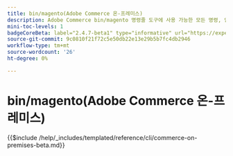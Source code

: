 ```yaml
---
title: bin/magento(Adobe Commerce 온-프레미스)
description: Adobe Commerce bin/magento 명령줄 도구에 사용 가능한 모든 명령, 인수 및 옵션에 대해 알아봅니다.
mini-toc-levels: 1
badgeCoreBeta: label="2.4.7-beta1" type="informative" url="https://experienceleague.adobe.com/docs/commerce-operations/release/notes/adobe-commerce/2-4-7.html"
source-git-commit: 9c0810f21f72c5e50db22e13e29b5b7fc4db2946
workflow-type: tm+mt
source-wordcount: '26'
ht-degree: 0%

---
```


# bin/magento(Adobe Commerce 온-프레미스)

{{$include /help/_includes/templated/reference/cli/commerce-on-premises-beta.md}}
